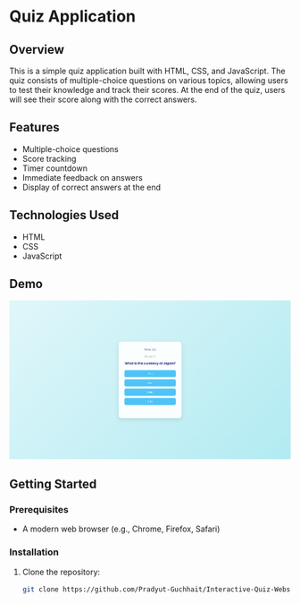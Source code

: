 # Quiz Application

## Overview
This is a simple quiz application built with HTML, CSS, and JavaScript. The quiz consists of multiple-choice questions on various topics, allowing users to test their knowledge and track their scores. At the end of the quiz, users will see their score along with the correct answers.

## Features
- Multiple-choice questions
- Score tracking
- Timer countdown
- Immediate feedback on answers
- Display of correct answers at the end

## Technologies Used
- HTML
- CSS
- JavaScript

## Demo
![Demo Image](assets/Demo.png)

## Getting Started

### Prerequisites
- A modern web browser (e.g., Chrome, Firefox, Safari)

### Installation
1. Clone the repository:
   ```bash
   git clone https://github.com/Pradyut-Guchhait/Interactive-Quiz-Website.git
